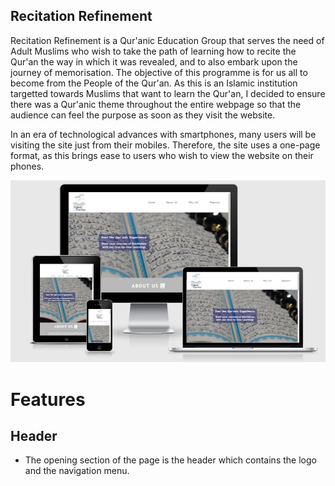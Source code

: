 ## Recitation Refinement

Recitation Refinement is a Qur'anic Education Group that serves the need of Adult Muslims who wish to take the path of learning how to recite the Qur'an the way in which it was revealed, and to also embark upon the journey of memorisation. The objective of this programme is for us all to become from the People of the Qur'an. As this is an Islamic institution targetted towards Muslims that want to learn the Qur'an, I decided to ensure there was a Qur'anic theme throughout the entire webpage so that the audience can feel the purpose as soon as they visit the website.

In an era of technological advances with smartphones, many users will be visiting the site just from their mobiles. Therefore, the site uses a one-page format, as this brings ease to users who wish to view the website on their phones. 

![responsive design picture](assets/images/responsive-design.png)

# Features 

## Header

- The opening section of the page is the header which contains the logo and the navigation menu. 